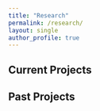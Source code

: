 ```yaml
---
title: "Research"
permalink: /research/
layout: single
author_profile: true
---
```


## Current Projects

## Past Projects

